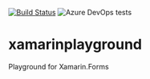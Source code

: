 [![Build Status](https://dev.azure.com/marcbischof/xamarinplayground/_apis/build/status/booooza.xamarinplayground?branchName=master)](https://dev.azure.com/marcbischof/xamarinplayground/_build/latest?definitionId=1&branchName=master)
![Azure DevOps tests](https://img.shields.io/azure-devops/tests/marcbischof/xamarinplayground/1?style=flat-square)

# xamarinplayground
Playground for Xamarin.Forms
